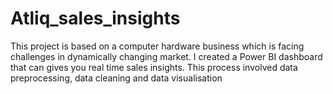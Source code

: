 # Atliq_sales_insights
This project is based on a computer hardware business which is facing challenges in dynamically changing market. I created a Power BI dashboard that can gives you real time sales insights. This process involved data preprocessing, data cleaning and data visualisation

